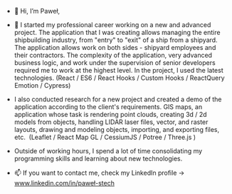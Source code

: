 - 👋 Hi, I’m Paweł,

- 👀 I started my professional career working on a new and advanced project. The application that I was creating allows managing the entire shipbuilding industry, from "entry" to "exit" of a ship from a shipyard. The application allows work on both sides - shipyard employees and their contractors. The complexity of the application, very advanced business logic, and work under the supervision of senior developers required me to work at the highest level. In the project, I used the latest technologies. 
(React / ES6 / React Hooks / Custom Hooks / ReactQuery Emotion / Cypress)

- I also conducted research for a new project and created a demo of the application according to the client's requirements. GIS maps, an application whose task is rendering point clouds, creating 3d / 2d models from objects, handling LIDAR laser files, vector, and raster layouts, drawing and modeling objects, importing, and exporting files, etc.  (Leaflet / React Map GL / CessiumJS / Potree / Three.js )

- Outside of working hours, I spend a lot of time consolidating my programming skills and learning about new technologies.

- 📫 If you want to contact me, check my LinkedIn profile -> www.linkedin.com/in/paweł-stech

